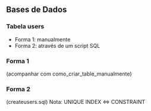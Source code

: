 ## Bases de Dados

### Tabela users

- Forma 1: manualmente
- Forma 2: através de um script SQL

### Forma 1

(acompanhar com como_criar_table_manualmente)

### Forma 2

(createusers.sql)
Nota: UNIQUE INDEX <=> CONSTRAINT
